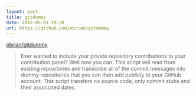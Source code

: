 ```yaml
---
layout: post
title: gitdummy
date: 2015-05-01 19:30
url: https://github.com/ebrian/gitdummy
---
```


[ebrian/gitdummy](https://github.com/ebrian/gitdummy)

> Ever wanted to include your private repository contributions to your contribution panel? Well now you can. This script will read from existing repositories and transcribe all of the commit messages into dummy repositories that you can then add publicly to your GitHub account. This script transfers no source code, only commit stubs and their associated dates.

